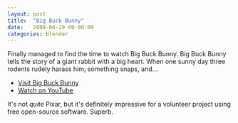 ```yaml
---
layout: post
title:  "Big Buck Bunny"
date:   2008-06-19 00:00:00
categories: blender
---
```


Finally managed to find the time to watch Big Buck Bunny.   Big Buck Bunny tells the story of a giant rabbit with a big heart. When one sunny day three rodents rudely harass him, something snaps, and...

   * [Visit Big Buck Bunny][bbb]
   * [Watch on YouTube][yt]

It's not *quite* Pixar, but it's definitely impressive for a volunteer project using free open-source software.  Superb.

[yt]: http://youtu.be/YE7VzlLtp-4
[bbb]: http://www.bigbuckbunny.org
